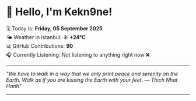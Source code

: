 # 👋 Hello, I'm Kekn9ne!

🗓️ Today is: **Friday, 05 September 2025**  
🌤️ Weather in Istanbul: **☀️   +24°C**  
📊 GitHub Contributions: **90**  
🎧 Currently Listening: Not listening to anything right now ❌

---

_"We have to walk in a way that we only print peace and serenity on the Earth. Walk as if you are kissing the Earth with your feet. — *Thich Nhat Hanh*"_

---
